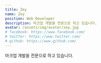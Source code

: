 ```yaml
---
title: Zey
name: Zey
position: Web Developer
description: 마크업 개발을 전문으로 하고 있습니다.
avatar: /assets/img/avatar/zey.jpg
# facebook: https://www.facebook.com/
# twitter: https://www.twitter.com/
# github: https://www.github.com/
---
```

마크업 개발을 전문으로 하고 있습니다.